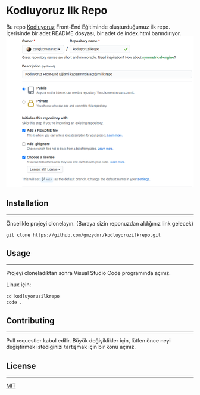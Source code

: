 # Kodluyoruz Ilk Repo

Bu repo [Kodluyoruz](https://www.kodluyoruz.org/) Front-End Eğitiminde oluşturduğumuz ilk repo. İçerisinde bir adet README dosyası, bir adet de index.html barındırıyor.
![image](https://raw.githubusercontent.com/Kodluyoruz/taskforce/main/git/odev1/figures/github.png)




## Installation

------------------------------

Öncelikle projeyi clonelayın. (Buraya sizin reponuzdan aldığınız link gelecek)


```
git clone https://github.com/gmzydmr/kodluyoruzilkrepo.git
```



## Usage

--------
Projeyi cloneladıktan sonra Visual Studio Code programında açınız.

Linux için:

```
cd kodluyoruzilkrepo
code .
```

## Contributing

---
Pull requestler kabul edilir. Büyük değişiklikler için, lütfen önce neyi değiştirmek istediğinizi tartışmak için bir konu açınız.

## License

----
[MIT](https://choosealicense.com/licenses/mit/)





